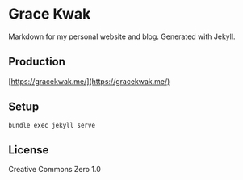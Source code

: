# Grace Kwak

Markdown for my personal website and blog. Generated with Jekyll.

## Production

[https://gracekwak.me/](https://gracekwak.me/)

## Setup

`bundle exec jekyll serve`

## License

Creative Commons Zero 1.0
